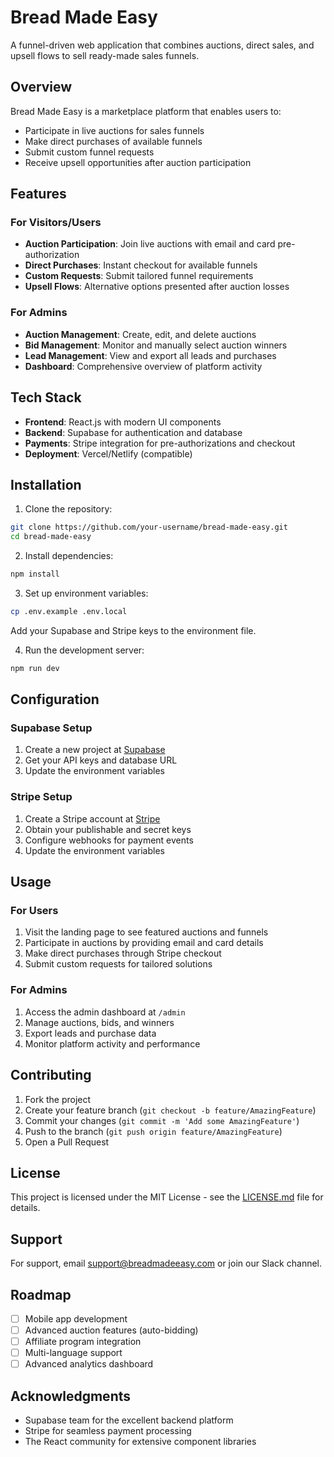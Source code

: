 # Bread Made Easy

A funnel-driven web application that combines auctions, direct sales, and upsell flows to sell ready-made sales funnels.

## Overview

Bread Made Easy is a marketplace platform that enables users to:
- Participate in live auctions for sales funnels
- Make direct purchases of available funnels
- Submit custom funnel requests
- Receive upsell opportunities after auction participation

## Features

### For Visitors/Users
- **Auction Participation**: Join live auctions with email and card pre-authorization
- **Direct Purchases**: Instant checkout for available funnels
- **Custom Requests**: Submit tailored funnel requirements
- **Upsell Flows**: Alternative options presented after auction losses

### For Admins
- **Auction Management**: Create, edit, and delete auctions
- **Bid Management**: Monitor and manually select auction winners
- **Lead Management**: View and export all leads and purchases
- **Dashboard**: Comprehensive overview of platform activity

## Tech Stack

- **Frontend**: React.js with modern UI components
- **Backend**: Supabase for authentication and database
- **Payments**: Stripe integration for pre-authorizations and checkout
- **Deployment**: Vercel/Netlify (compatible)

## Installation

1. Clone the repository:
```bash
git clone https://github.com/your-username/bread-made-easy.git
cd bread-made-easy
```

2. Install dependencies:
```bash
npm install
```

3. Set up environment variables:
```bash
cp .env.example .env.local
```
Add your Supabase and Stripe keys to the environment file.

4. Run the development server:
```bash
npm run dev
```

## Configuration

### Supabase Setup
1. Create a new project at [Supabase](https://supabase.com)
2. Get your API keys and database URL
3. Update the environment variables

### Stripe Setup
1. Create a Stripe account at [Stripe](https://stripe.com)
2. Obtain your publishable and secret keys
3. Configure webhooks for payment events
4. Update the environment variables

## Usage

### For Users
1. Visit the landing page to see featured auctions and funnels
2. Participate in auctions by providing email and card details
3. Make direct purchases through Stripe checkout
4. Submit custom requests for tailored solutions

### For Admins
1. Access the admin dashboard at `/admin`
2. Manage auctions, bids, and winners
3. Export leads and purchase data
4. Monitor platform activity and performance

## Contributing

1. Fork the project
2. Create your feature branch (`git checkout -b feature/AmazingFeature`)
3. Commit your changes (`git commit -m 'Add some AmazingFeature'`)
4. Push to the branch (`git push origin feature/AmazingFeature`)
5. Open a Pull Request

## License

This project is licensed under the MIT License - see the [LICENSE.md](LICENSE.md) file for details.

## Support

For support, email support@breadmadeeasy.com or join our Slack channel.

## Roadmap

- [ ] Mobile app development
- [ ] Advanced auction features (auto-bidding)
- [ ] Affiliate program integration
- [ ] Multi-language support
- [ ] Advanced analytics dashboard

## Acknowledgments

- Supabase team for the excellent backend platform
- Stripe for seamless payment processing
- The React community for extensive component libraries
